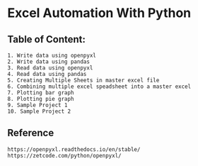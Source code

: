 # Excel Automation With Python

## Table of Content: 
    1. Write data using openpyxl
    2. Write data using pandas
    3. Read data using openpyxl
    4. Read data using pandas
    5. Creating Multiple Sheets in master excel file
    6. Combining multiple excel speadsheet into a master excel
    7. Plotting bar graph 
    8. Plotting pie graph
    9. Sample Project 1  
    10. Sample Project 2
    

## Reference
    https://openpyxl.readthedocs.io/en/stable/
    https://zetcode.com/python/openpyxl/
    
